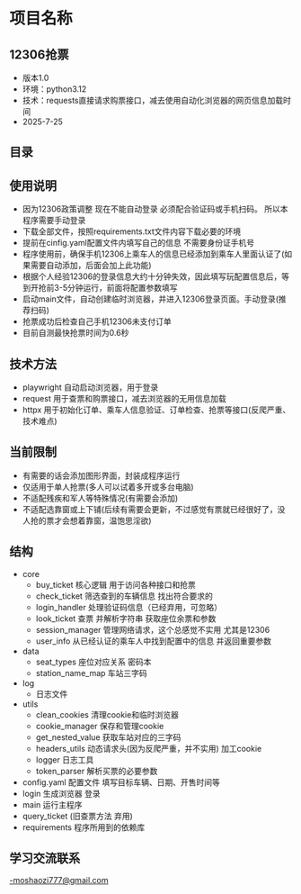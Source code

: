 # 项目名称
## 12306抢票
- 版本1.0
- 环境：python3.12
- 技术：requests直接请求购票接口，减去使用自动化浏览器的网页信息加载时间
- 2025-7-25
## 目录
## 使用说明
- 因为12306政策调整 现在不能自动登录 必须配合验证码或手机扫码。 所以本程序需要手动登录
- 下载全部文件，按照requirements.txt文件内容下载必要的环境
- 提前在cinfig.yaml配置文件内填写自己的信息 不需要身份证手机号 
- 程序使用前，确保手机12306上乘车人的信息已经添加到乘车人里面认证了(如果需要自动添加，后面会加上此功能)
- 根据个人经验12306的登录信息大约十分钟失效，因此填写玩配置信息后，等到开抢前3-5分钟运行，前面将配置参数填写
- 启动main文件，自动创建临时浏览器，并进入12306登录页面。手动登录(推荐扫码)
- 抢票成功后检查自己手机12306未支付订单
- 目前自测最快抢票时间为0.6秒
## 技术方法
- playwright 自动启动浏览器，用于登录
- request 用于查票和购票接口，减去浏览器的无用信息加载
- httpx 用于初始化订单、乘车人信息验证、订单检查、抢票等接口(反爬严重、技术难点)
## 当前限制
- 有需要的话会添加图形界面，封装成程序运行
- 仅适用于单人抢票(多人可以试着多开或多台电脑)
- 不适配残疾和军人等特殊情况(有需要会添加)
- 不适配选靠窗或上下铺(后续有需要会更新，不过感觉有票就已经很好了，没人抢的票才会想着靠窗，温饱思淫欲)
## 结构
- core
  - buy_ticket 核心逻辑 用于访问各种接口和抢票
  - check_ticket 筛选查到的车辆信息 找出符合要求的
  - login_handler 处理验证码信息（已经弃用，可忽略）
  - look_ticket 查票 并解析字符串 获取座位余票和参数
  - session_manager 管理网络请求，这个总感觉不实用 尤其是12306
  - user_info 从已经认证的乘车人中找到配置中的信息 并返回重要参数
- data
  - seat_types 座位对应关系 密码本
  - station_name_map 车站三字码
- log
  - 日志文件
- utils
  - clean_cookies 清理cookie和临时浏览器
  - cookie_manager 保存和管理cookie
  - get_nested_value 获取车站对应的三字码
  - headers_utils 动态请求头(因为反爬严重，并不实用) 加工cookie
  - logger 日志工具
  - token_parser 解析买票的必要参数
- config.yaml 配置文件 填写目标车辆、日期、开售时间等
- login 生成浏览器 登录
- main 运行主程序
- query_ticket (旧查票方法 弃用)
- requirements 程序所用到的依赖库

## 学习交流联系
-moshaozi777@gmail.com

 
